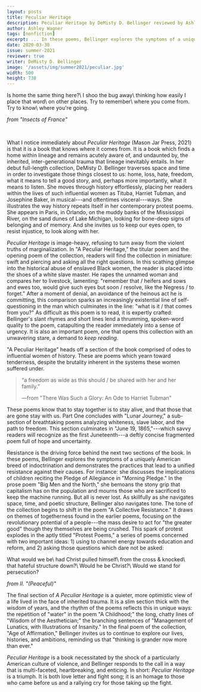 ```yaml
---
layout: posts
title: Peculiar Heritage
description: Peculiar Heritage by DeMisty D. Bellinger reviewed by Ashley Wagner
author: Ashley Wagner
tags: [nonfiction]
excerpt: ... In these poems, Bellinger explores the symptoms of a uniquely American breed of indoctrination...
date: 2020-03-30
issue: summer-2021
reviewer: true
writer: DeMisty D. Bellinger
image: '/assets/img/summer2021/peculiar.jpg'
width: 500
height: 738
---
```


Is home the same thing here?\\
I shoo the bug away\\
thinking how easily I place that word\\
on other places. Try to remember\\
where you come from. Try to know\\
where you're going.

*from "Insects of France"*

<br>

What I notice immediately about *Peculiar Heritage* (Mason Jar Press,
2021) is that it is a book that knows where it comes from. It is a book
which finds a home within lineage and remains acutely aware of, and
undaunted by, the inherited, inter-generational trauma that lineage
inevitably entails. In her debut full-length collection, DeMisty D.
Bellinger traverses space and time in order to investigate those things
closest to us: home, loss, hate, freedom, what it means to tell a good
story, and, perhaps more importantly, what it means to listen. She moves
through history effortlessly, placing her readers within the lives of
such influential women as Tituba, Harriet Tubman, and Josephine Baker,
in musical---and oftentimes visceral---ways. She illustrates the way
history repeats itself in her contemporary protest poems. She appears in
Paris, in Orlando, on the muddy banks of the Mississippi River, on the
sand dunes of Lake Michigan, looking for bone-deep signs of belonging
and of memory. And she invites us to keep our eyes open, to resist
injustice, to look along with her.

*Peculiar Heritage* is image-heavy, refusing to turn away from the
violent truths of marginalization. In "A Peculiar Heritage," the titular
poem and the opening poem of the collection, readers will find the
collection in miniature: swift and piercing and asking all the right
questions. In this scathing glimpse into the historical abuse of
enslaved Black women, the reader is placed into the shoes of a white
slave master. He rapes the unnamed woman and compares her to livestock,
lamenting: "remember that / heifers and sows and ewes too, would give
such eyes but soon / resolve, like the Negress / to forget." After a
moment of denial, an avoidance of the heinous act he is committing, this
comparison sparks an increasingly existential line of self-questioning
in the man which culminates in the line: "what is it / that comes from
you?" As difficult as this poem is to read, it is expertly crafted:
Bellinger's slant rhymes and short lines lend a thrumming, spoken-word
quality to the poem, catapulting the reader immediately into a sense of
urgency. It is also an important poem, one that opens this collection
with an unwavering stare, a demand to *keep reading*.

"A Peculiar Heritage" heads off a section of the book comprised of odes
to influential women of history. These are poems which yearn toward
tenderness, despite the brutality inherent in the systems these women
suffered under.

<div class="u-release my-5">
    <div class="container">
    <blockquote class="blockquote">
    <p class="h2">&#8220;a freedom as wide as this should / be shared with her and her family.&#8221;</p>
    <p>&mdash;from "There Was Such a Glory: An Ode to Harriet Tubman"</p>
    </blockquote>
</div>
</div>

These poems know that to stay together is to stay alive, and that those
that are gone stay with us. Part One concludes with "Lunar Journey," a
sub-section of breathtaking poems analyzing whiteness, slave labor, and
the path to freedom. This section culminates in "June 19, 1865,"---which
savvy readers will recognize as the first Juneteenth---a deftly concise
fragmented poem full of hope and uncertainty.

Resistance is the driving force behind the next two sections of the
book. In these poems, Bellinger explores the symptoms of a uniquely
American breed of indoctrination and demonstrates the practices that
lead to a unified resistance against their causes. For instance: she
discusses the implications of children reciting the Pledge of Allegiance
in "Morning Pledge." In the prose poem "Big Men and the North," she
bemoans the stony grip that capitalism has on the population and mourns
those who are sacrificed to keep the machine running. But all is never
lost. As skillfully as she navigates space, time, and poetic structure,
Bellinger also navigates tone. The tone of the collection begins to
shift in the poem "A Collective Resistance." It draws on themes of
togetherness found in the earlier poems, focusing on the revolutionary
potential of a people---the mass desire to act for "the greater good"
though they themselves are being crushed. This spark of protest explodes
in the aptly titled "Protest Poems," a series of poems concerned with
two important ideas: 1) using to channel energy towards education and
reform, and 2) asking those questions which dare not be asked:

What would we be\\
had Christ pulled himself\\
from the cross & knocked\\
that hateful structure down?\\
Would he be Christ?\\
Would we stand for persecution?

*from II. "(Peaceful)"*

The final section of *A Peculiar Heritage* is a quieter, more optimistic
view of a life lived in the face of inherited trauma. It is a slim
section thick with the wisdom of years, and the rhythm of the poems
reflects this in unique ways: the repetition of "water" in the poem "A
Childhood;" the long, chatty lines of "Wisdom of the Aesthetician;" the
branching sentences of "Management of Lunatics, with Illustrations of
Insanity." In the final poem of the collection, "Age of Affirmation,"
Bellinger invites us to continue to explore our lives, histories, and
ambitions, reminding us that "thinking is grander now more than ever."

*Peculiar Heritage* is a book necessitated by the shock of a
particularly American culture of violence, and Bellinger responds to the
call in a way that is multi-faceted, heartbreaking, and enticing. In
short: *Peculiar Heritage* is a triumph. It is both love letter and
fight song; it is an homage to those who came before us and a rallying
cry for those taking up the fight.
